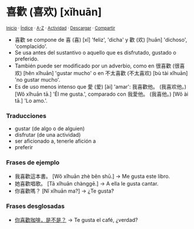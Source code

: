 # 喜歡 (喜欢) [xǐhuān]
<sup>[Inicio](../../../../index.md) · [Índice](../../../../indices/chino-espanol-xi3.md) · [A-Z](../../../../indices/alfabetico.md) · [Actividad](../../../../indices/actividad.md) · <a href="../../../../contenido/x/i/3/xi3-huan1.html" download="jucardus-xi3-huan1.html">Descargar</a> · [Compartir](https://x.com/intent/tweet?text=%E5%96%9C%E6%AD%A1%20(%E5%96%9C%E6%AC%A2)%20%5Bx%C7%90hu%C4%81n%5D%20en%20el%20Diccionario%20chino-espa%C3%B1ol%2C%20con%20traducciones%2C%20frases%20de%20ejemplo%20y%20notas%20gramaticales.%0A%E2%86%92%20https%3A%2F%2Fjucardus.github.io%2Fcontenido%2Fx%2Fi%2F3%2Fxi3-huan1.html%0A%0A%23chn_espnl_jucardus%0A%40jucardus)</sup>

* 喜歡 se compone de 喜 (喜) [xǐ] 'feliz', 'dicha' y  歡 (欢) [huān] 'dichoso', 'complacido'.
* Se usa antes del sustantivo o aquello que es disfrutado, gustado o preferido.
* También puede ser modificado por un adverbio, como en 很喜歡 (很喜欢) [hěn xǐhuān] 'gustar mucho' o en 不太喜歡 (不太喜欢) [bù tài xǐhuān] 'no gustar mucho'.
* Es de uso menos intenso que 愛 (爱) [ài] 'amar': 我喜歡他。 (我喜欢他。) [Wǒ xǐhuān tā.] 'Él me gusta.', comparado con 我愛他。 (我喜他。) [Wǒ ài tā.] 'Lo amo.'.

### Traducciones

* gustar (de algo o de alguien)
* disfrutar (de una actividad)
* ser aficionado a, tenerle afición a
* preferir

### Frases de ejemplo

* 我喜歡這本書。 [Wǒ xǐhuān zhè běn shū.] → Me gusta este libro.
* 她喜歡唱歌。 [Tā xǐhuān chànggē.] → A ella le gusta cantar.
* 你喜歡嗎？ [Nǐ xǐhuān ma?] → ¿Te gusta?

### Frases desglosadas

* [你喜歡咖啡，是不是？](../../../../contenido/n/i/3/ni3-xi3-huan1-ka1-fei1-shi4-bu2-shi4.md) → Te gusta el café, ¿verdad?
